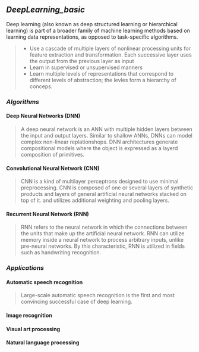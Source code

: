  ## _DeepLearning_basic_ 

Deep learning (also known as deep structured learning or hierarchical learning) is part of a broader family of machine learning methods based on learning data representations, as opposed to task-specific algorithms.

> - Use a cascade of multiple layers of nonlinear processing units for feature extraction and transformation. Each successive layer uses the output from the previous layer as input
> - Learn in supervised or unsupervised manners
> - Learn multiple levels of representations that correspond to different levels of abstraction; the levles form a hierarchy of conceps.

### _Algorithms_

 ####  Deep Neural Networks (DNN)
> A deep neural network is an ANN with multiple hidden layers between the input and output layers. Similar to shallow ANNs, DNNs can model complex non-linear replationshops. DNN architectures generate compositional models where the object is expressed as a layerd composition of primitives.
       
 ####  Convolutional Neural Network (CNN)
> CNN is a kind of multilayer perceptrons designed to use minimal preprocessing. CNN is composed of one or several layers of synthetic products and layers of general artificial neural networks stacked on top of it. and utilizes additional weighting and pooling layers.

 ####  Recurrent Neural Network (RNN)
> RNN refers to the neural network in which the connections between the units that make up the artificial neural network. RNN can utilize memory inside a neural network to process arbitrary inputs, unlike pre-neural networks. By this characteristic, RNN is utilized in fields such as handwriting recognition.

### _Applications_

 ####  Automatic speech recognition
> Large-scale automatic speech recognition is the first and most convincing successful case of deep learning.

 ####  Image recognition
>
 ####  Visual art processing
>
 ####  Natural language processing 
>
